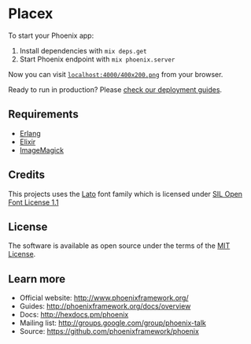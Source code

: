 # Placex

To start your Phoenix app:

  1. Install dependencies with `mix deps.get`
  2. Start Phoenix endpoint with `mix phoenix.server`

Now you can visit [`localhost:4000/400x200.png`](http://localhost:4000/400x200.png) from your browser.

Ready to run in production? Please [check our deployment guides](http://www.phoenixframework.org/docs/deployment).

## Requirements

* [Erlang](http://www.erlang.org)
* [Elixir](http://elixir-lang.org)
* [ImageMagick](http://www.imagemagick.org/script/index.php)

## Credits

This projects uses the [Lato](http://www.latofonts.com/lato-free-fonts/) font family which is licensed under [SIL Open Font License 1.1](http://scripts.sil.org/OFL)

## License

The software is available as open source under the terms of the [MIT License](http://opensource.org/licenses/MIT).

## Learn more

  * Official website: http://www.phoenixframework.org/
  * Guides: http://phoenixframework.org/docs/overview
  * Docs: http://hexdocs.pm/phoenix
  * Mailing list: http://groups.google.com/group/phoenix-talk
  * Source: https://github.com/phoenixframework/phoenix
